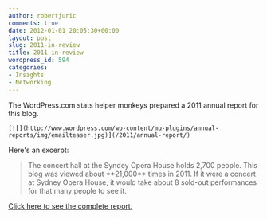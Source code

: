 ```yaml
---
author: robertjuric
comments: true
date: 2012-01-01 20:05:30+00:00
layout: post
slug: 2011-in-review
title: 2011 in review
wordpress_id: 594
categories:
- Insights
- Networking
---
```


	

The WordPress.com stats helper monkeys prepared a 2011 annual report for this blog.


	[![](http://www.wordpress.com/wp-content/mu-plugins/annual-reports/img/emailteaser.jpg)](/2011/annual-report/)
	

Here's an excerpt:


	


	

<blockquote>The concert hall at the Syndey Opera House holds 2,700 people.  This blog was viewed about **21,000** times in 2011.  If it were a concert at Sydney Opera House, it would take about 8 sold-out performances for that many people to see it.</blockquote>


	

[Click here to see the complete report.](/2011/annual-report/)



